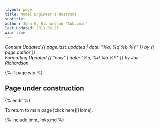 ```yaml
---
layout: page
title: Model Engineer's Nostrums
subtitle: 
author: John G. Richardson 'Cubcoman'
last_updated: 2011-02-25
wip: true
---
```

*Content Updated {{ page.last_updated | date: "%a, %d %b %Y" }} by {{ page.author }}*  
*Formatting Updated {{ "now" | date: "%a, %d %b %Y" }} by Joe Richardson*

{% if page.wip %}
## Page under construction
{% endif %}

To return to main page [click here][Home].

{% include jmm_links.md %}